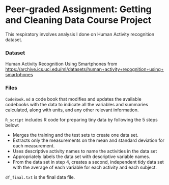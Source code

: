 # Peer-graded Assignment: Getting and Cleaning Data Course Project

This respiratory involves analysis I done on Human Activity recognition dataset.

### Dataset
Human Activity Recognition Using Smartphones from https://archive.ics.uci.edu/ml/datasets/human+activity+recognition+using+smartphones

### Files
`CodeBook.md` a code book that modifies and updates the available codebooks with the data to indicate all the variables and summaries calculated, along with units, and any other relevant information.

`R_script` includes R code for preparing tiny data by following the 5 steps below:

- Merges the training and the test sets to create one data set.
- Extracts only the measurements on the mean and standard deviation for each measurement. 
- Uses descriptive activity names to name the activities in the data set
- Appropriately labels the data set with descriptive variable names. 
- From the data set in step 4, creates a second, independent tidy data set with the average of each variable for each activity and each subject.

`df_final.txt` is the final data file.
